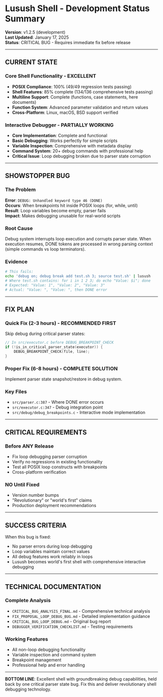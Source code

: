 # Lusush Shell - Development Status Summary

**Version**: v1.2.5 (development)  
**Last Updated**: January 17, 2025  
**Status**: CRITICAL BUG - Requires immediate fix before release

---

## CURRENT STATE

### Core Shell Functionality - EXCELLENT
- **POSIX Compliance**: 100% (49/49 regression tests passing)
- **Shell Features**: 85% complete (134/136 comprehensive tests passing)
- **Multiline Support**: Complete (functions, case statements, here documents)
- **Function System**: Advanced parameter validation and return values
- **Cross-Platform**: Linux, macOS, BSD support verified

### Interactive Debugger - PARTIALLY WORKING
- **Core Implementation**: Complete and functional
- **Basic Debugging**: Works perfectly for simple scripts
- **Variable Inspection**: Comprehensive with metadata display
- **Command System**: 20+ debug commands with professional help
- **Critical Issue**: Loop debugging broken due to parser state corruption

---

## SHOWSTOPPER BUG

### The Problem
**Error**: `DEBUG: Unhandled keyword type 46 (DONE)`  
**Occurs**: When breakpoints hit inside POSIX loops (for, while, until)  
**Result**: Loop variables become empty, parser fails  
**Impact**: Makes debugging unusable for real-world scripts

### Root Cause
Debug system interrupts loop execution and corrupts parser state. When execution resumes, DONE tokens are processed in wrong parsing context (simple commands vs loop terminators).

### Evidence
```bash
# This fails:
echo 'debug on; debug break add test.sh 3; source test.sh' | lusush
# Where test.sh contains: for i in 1 2 3; do echo "Value: $i"; done
# Expected: "Value: 1", "Value: 2", "Value: 3"
# Actual: "Value: ", "Value: ", then DONE error
```

---

## FIX PLAN

### Quick Fix (2-3 hours) - RECOMMENDED FIRST
Skip debug during critical parser states:
```c
// In src/executor.c before DEBUG_BREAKPOINT_CHECK
if (!is_in_critical_parser_state(executor)) {
    DEBUG_BREAKPOINT_CHECK(file, line);
}
```

### Proper Fix (6-8 hours) - COMPLETE SOLUTION  
Implement parser state snapshot/restore in debug system.

### Key Files
- `src/parser.c:387` - Where DONE error occurs
- `src/executor.c:347` - Debug integration point
- `src/debug/debug_breakpoints.c` - Interactive mode implementation

---

## CRITICAL REQUIREMENTS

### Before ANY Release
- Fix loop debugging parser corruption
- Verify no regressions in existing functionality
- Test all POSIX loop constructs with breakpoints
- Cross-platform verification

### NO Until Fixed
- Version number bumps
- "Revolutionary" or "world's first" claims  
- Production deployment recommendations

---

## SUCCESS CRITERIA

When this bug is fixed:
- No parser errors during loop debugging
- Loop variables maintain correct values
- All debug features work reliably in loops
- Lusush becomes world's first shell with comprehensive interactive debugging

---

## TECHNICAL DOCUMENTATION

### Complete Analysis
- `CRITICAL_BUG_ANALYSIS_FINAL.md` - Comprehensive technical analysis
- `FIX_PROPOSAL_LOOP_DEBUG_BUG.md` - Detailed implementation guidance
- `CRITICAL_BUG_LOOP_DEBUG.md` - Original bug report
- `DEBUGGER_VERIFICATION_CHECKLIST.md` - Testing requirements

### Working Features
- All non-loop debugging functionality  
- Variable inspection and command system
- Breakpoint management
- Professional help and error handling

---

**BOTTOM LINE**: Excellent shell with groundbreaking debug capabilities, held back by one critical parser state bug. Fix this and deliver revolutionary shell debugging technology.